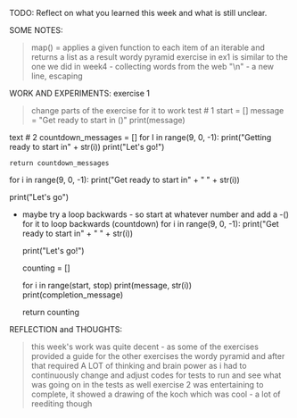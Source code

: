 TODO: Reflect on what you learned this week and what is still unclear.

SOME NOTES:
> map() = applies a given function to each item of an iterable and returns a list as a result
> wordy pyramid exercise in ex1 is similar to the one we did in week4 - collecting words from the web
> "\n" -  a new line, escaping 


WORK AND EXPERIMENTS:
exercise 1 
> change parts of the exercise for it to work 
test # 1
start = [] 
message = "Get ready to start in ()" 
print(message) 

text # 2
countdown_messages = []
    for I in range(9, 0, -1):
        print("Getting ready to start in" + str(i))
    print("Let's go!")

    return countdown_messages

for i in range(9, 0, -1):
  print("Get ready to start in" + " " + str(i))
  
print("Let's go")

- maybe try a loop backwards - so start at whatever number and add a -() 
for it to loop backwards (countdown)
    for i in range(9, 0, -1):
        print("Get ready to start in" + " " + str(i))
        
    print("Let's go!")

    counting = []

    for i in range(start, stop) 
        print(message, str(i))
    print(completion_message)

    return counting

REFLECTION and THOUGHTS:
> this week's work was quite decent - as some of the exercises provided a guide for the other exercises
> the wordy pyramid and after that required A LOT of thinking and brain power as i had to continuously change and adjust codes for 
tests to run and see what was going on in the tests as well
> exercise 2 was entertaining to complete, it showed a drawing of the koch which was cool - a lot of reediting though 
 